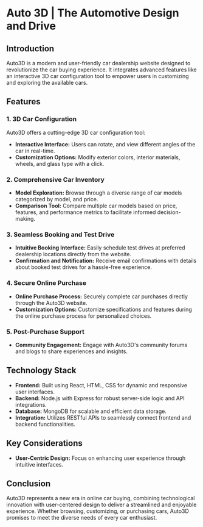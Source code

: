 # Auto 3D | The Automotive Design and Drive

## Introduction
Auto3D is a modern and user-friendly car dealership website designed to revolutionize the car buying experience. It integrates advanced features like an interactive 3D car configuration tool to empower users in customizing and exploring the available cars.

## Features
### 1. 3D Car Configuration
Auto3D offers a cutting-edge 3D car configuration tool:
- **Interactive Interface:** Users can rotate, and view different angles of the car in real-time.
- **Customization Options:** Modify exterior colors, interior materials, wheels, and glass type with a click.

### 2. Comprehensive Car Inventory
- **Model Exploration:** Browse through a diverse range of car models categorized by model, and price.
- **Comparison Tool:** Compare multiple car models based on price, features, and performance metrics to facilitate informed decision-making.

### 3. Seamless Booking and Test Drive
- **Intuitive Booking Interface:** Easily schedule test drives at preferred dealership locations directly from the website.
- **Confirmation and Notification:** Receive email confirmations with details about booked test drives for a hassle-free experience.

### 4. Secure Online Purchase
- **Online Purchase Process:** Securely complete car purchases directly through the Auto3D website.
- **Customization Options:** Customize specifications and features during the online purchase process for personalized choices.

### 5. Post-Purchase Support
- **Community Engagement:** Engage with Auto3D's community forums and blogs to share experiences and insights.

## Technology Stack
- **Frontend:** Built using React, HTML, CSS for dynamic and responsive user interfaces.
- **Backend:** Node.js with Express for robust server-side logic and API integrations.
- **Database:** MongoDB for scalable and efficient data storage.
- **Integration:** Utilizes RESTful APIs to seamlessly connect frontend and backend functionalities.

## Key Considerations
- **User-Centric Design:** Focus on enhancing user experience through intuitive interfaces.

## Conclusion
Auto3D represents a new era in online car buying, combining technological innovation with user-centered design to deliver a streamlined and enjoyable experience. Whether browsing, customizing, or purchasing cars, Auto3D promises to meet the diverse needs of every car enthusiast.


